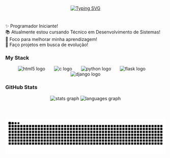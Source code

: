 <br clear="both">
<div align="center">
  <a href="https://git.io/typing-svg"><img src="https://readme-typing-svg.demolab.com?font=Ubuntu&size=30&letterSpacing=-0.05em&pause=1000&color=F72F13&center=true&vCenter=true&width=435&lines=Ol%C3%A1!+%F0%9F%91%8B+Bem-vindo+ao+perfil!;Meu+nome+%C3%A9+Allison!+%F0%9F%98%84" alt="Typing SVG" /></a>
  <h1 align="left"></h1>
</div>

<p align="left">✨ Programador Iniciante!<br>📚 Atualmente estou cursando Técnico em Desenvolvimento de Sistemas!<br>🎯 Foco para melhorar minha aprendizagem!<br>🎲 Faço projetos em busca de evolução!</p>

<h3 align="left">My Stack</h3>

<div align="center">
  <img src="https://cdn.jsdelivr.net/gh/devicons/devicon/icons/html5/html5-original.svg" height="40" alt="html5 logo"  />
  <img width="20" />
  <img src="https://cdn.jsdelivr.net/gh/devicons/devicon/icons/c/c-original.svg" height="40" alt="c logo"  />
  <img width="20" />
  <img src="https://skillicons.dev/icons?i=py" height="40" alt="python logo"  />
  <img width="20" />
  <img src="https://img.shields.io/badge/Flask-000000?logo=flask&logoColor=white&style=for-the-badge" height="40" alt="flask logo"  />
  <img width="20" />
  <img src="https://img.shields.io/badge/Django-092E20?logo=django&logoColor=white&style=for-the-badge" height="40" alt="django logo"  />
</div>

<h3 align="left">GitHub Stats</h3>

<div align="center">
  <img src="https://github-readme-stats.vercel.app/api?username=allhgr&hide_title=true&hide_rank=false&show_icons=false&include_all_commits=true&count_private=true&disable_animations=false&theme=codeSTACKr&locale=en&hide_border=false" height="150" alt="stats graph"  />
  <img src="https://github-readme-stats.vercel.app/api/top-langs?username=allhgr&locale=en&hide_title=false&layout=compact&card_width=320&langs_count=5&theme=codeSTACKr&hide_border=false" height="150" alt="languages graph"  />
</div>

<br clear="both">
<h1 align="left"></h1>

<img src="https://raw.githubusercontent.com/allhgr/allhgr/output/snake.svg" alt="Snake animation" />
